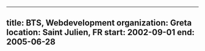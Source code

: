 ---

title: BTS, Webdevelopment
organization: Greta
location: Saint Julien, FR
start: 2002-09-01
end: 2005-06-28
---                                                                              
